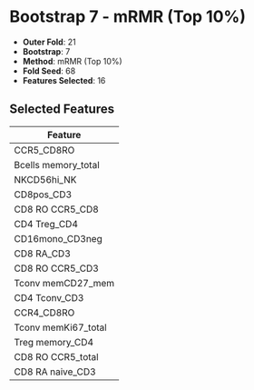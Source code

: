 # Bootstrap 7 - mRMR (Top 10%)

- **Outer Fold**: 21
- **Bootstrap**: 7
- **Method**: mRMR (Top 10%)
- **Fold Seed**: 68
- **Features Selected**: 16

## Selected Features

| Feature |
|---------|
| CCR5_CD8RO |
| Bcells memory_total |
| NKCD56hi_NK |
| CD8pos_CD3 |
| CD8 RO CCR5_CD8 |
| CD4 Treg_CD4 |
| CD16mono_CD3neg |
| CD8 RA_CD3 |
| CD8 RO CCR5_CD3 |
| Tconv memCD27_mem |
| CD4 Tconv_CD3 |
| CCR4_CD8RO |
| Tconv memKi67_total |
| Treg memory_CD4 |
| CD8 RO CCR5_total |
| CD8 RA naive_CD3 |
